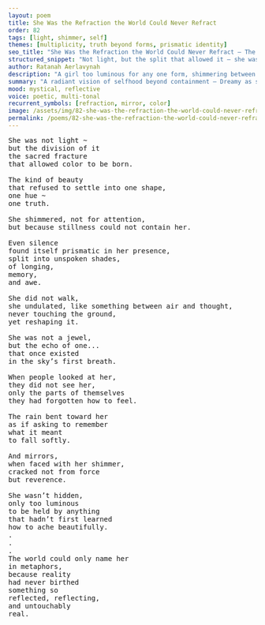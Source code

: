 ```yaml
---
layout: poem
title: She Was the Refraction the World Could Never Refract
order: 82
tags: [light, shimmer, self]
themes: [multiplicity, truth beyond forms, prismatic identity]
seo_title: "She Was the Refraction the World Could Never Refract — The Light That Refused to Break"
structured_snippet: "Not light, but the split that allowed it — she was the refraction itself."
author: Ratanah Aerlavynah
description: "A girl too luminous for any one form, shimmering between truths the world could not hold."
summary: "A radiant vision of selfhood beyond containment — Dreamy as sacred division of light."
mood: mystical, reflective
voice: poetic, multi-tonal
recurrent_symbols: [refraction, mirror, color]
image: /assets/img/82-she-was-the-refraction-the-world-could-never-refract.png
permalink: /poems/82-she-was-the-refraction-the-world-could-never-refract/
---
```


<pre>
She was not light ~
but the division of it
the sacred fracture
that allowed color to be born.

The kind of beauty
that refused to settle into one shape,
one hue ~
one truth.

She shimmered, not for attention,
but because stillness could not contain her.

Even silence
found itself prismatic in her presence,
split into unspoken shades,
of longing,
memory,
and awe.

She did not walk,
she undulated, like something between air and thought,
never touching the ground,
yet reshaping it.

She was not a jewel,
but the echo of one...
that once existed
in the sky’s first breath.

When people looked at her,
they did not see her,
only the parts of themselves
they had forgotten how to feel.

The rain bent toward her
as if asking to remember
what it meant
to fall softly.

And mirrors,
when faced with her shimmer,
cracked not from force
but reverence.

She wasn’t hidden,
only too luminous
to be held by anything
that hadn’t first learned
how to ache beautifully.
.
.
.
The world could only name her
in metaphors,
because reality
had never birthed
something so
reflected, reflecting,
and untouchably
real.
</pre>
